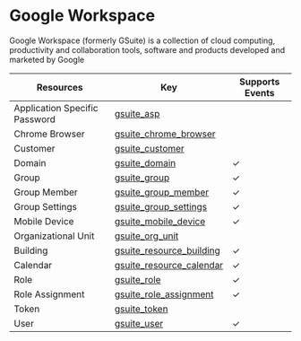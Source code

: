Google Workspace
================
Google Workspace (formerly GSuite) is a collection of cloud computing, productivity and collaboration tools, software and products developed and marketed by Google

| **Resources**                 | **Key**                                                     | **Supports Events** |
| ----------------------------- | ----------------------------------------------------------- | ------------------- |
| Application Specific Password | [gsuite\_asp](gsuite\_asp.md)                               |                     |
| Chrome Browser                | [gsuite\_chrome\_browser](gsuite\_chrome\_browser.md)       |                     |
| Customer                      | [gsuite\_customer](gsuite\_customer.md)                     |                     |
| Domain                        | [gsuite\_domain](gsuite\_domain.md)                         | &check;             |
| Group                         | [gsuite\_group](gsuite\_group.md)                           | &check;             |
| Group Member                  | [gsuite\_group\_member](gsuite\_group\_member.md)           | &check;             |
| Group Settings                | [gsuite\_group\_settings](gsuite\_group\_settings.md)       | &check;             |
| Mobile Device                 | [gsuite\_mobile\_device](gsuite\_mobile\_device.md)         | &check;             |
| Organizational Unit           | [gsuite\_org\_unit](gsuite\_org\_unit.md)                   |                     |
| Building                      | [gsuite\_resource\_building](gsuite\_resource\_building.md) | &check;             |
| Calendar                      | [gsuite\_resource\_calendar](gsuite\_resource\_calendar.md) | &check;             |
| Role                          | [gsuite\_role](gsuite\_role.md)                             | &check;             |
| Role Assignment               | [gsuite\_role\_assignment](gsuite\_role\_assignment.md)     | &check;             |
| Token                         | [gsuite\_token](gsuite\_token.md)                           |                     |
| User                          | [gsuite\_user](gsuite\_user.md)                             | &check;             |
